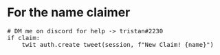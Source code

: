 # For the name claimer
<pre>
# DM me on discord for help -> tristan#2230
if claim:
    twit_auth.create_tweet(session, f"New Claim! {name}")
</pre>
